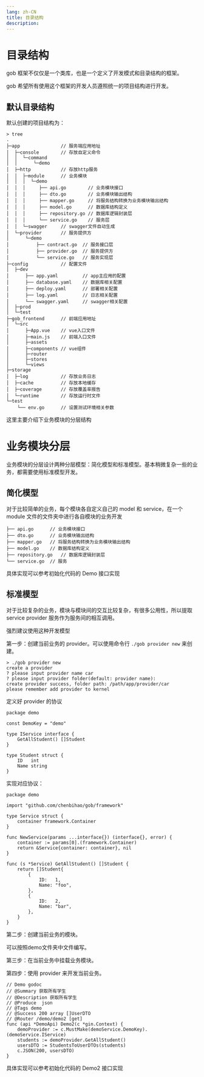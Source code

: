 ```yaml
---
lang: zh-CN
title: 目录结构
description: 
---
```


# 目录结构

gob 框架不仅仅是一个类库，也是一个定义了开发模式和目录结构的框架。

gob 希望所有使用这个框架的开发人员遵照统一的项目结构进行开发。

## 默认目录结构

默认创建的项目结构为：

```shell
> tree
.
├─app               // 服务端应用地址
│  ├─console        // 存放自定义命令
│  │  └─command
│  │      └─demo
│  ├─http           // 存放http服务
│  │  ├─module      // 业务模块
│  │  │  └─demo
│  │  │     ├── api.go        // 业务模块接口
│  │  │     ├── dto.go        // 业务模块输出结构
│  │  │     ├── mapper.go     // 将服务结构转换为业务模块输出结构
│  │  │     ├── model.go      // 数据库结构定义
│  │  │     ├── repository.go // 数据库逻辑封装层
│  │  │     └── service.go    // 服务层
│  │  └─swagger     // swagger文件自动生成 
│  └─provider       // 服务提供方
│      └─demo
│          ├── contract.go  // 服务接口层
│          ├── provider.go  // 服务提供方
│          └── service.go   // 服务实现层
├─config            // 配置文件
│  ├─dev
│      ├── app.yaml         // app主应用的配置
│      ├── database.yaml    // 数据库相关配置
│      ├── deploy.yaml      // 部署相关配置
│      ├── log.yaml         // 日志相关配置
│      └── swagger.yaml     // swagger相关配置
│  ├─prod
│  └─test
├─gob_frontend      // 前端应用地址
│  └─src
│      ├─App.vue    // vue入口文件
│      ├─main.js    // 前端入口文件
│      ├─assets
│      ├─components // vue组件
│      ├─router
│      ├─stores
│      └─views
├─storage
│  ├─log            // 存放业务日志
│  ├─cache          // 存放本地缓存
│  ├─coverage       // 存放覆盖率报告
│  └─runtime        // 存放运行时文件
└─test              
    └── env.go      // 设置测试环境相关参数
```

这里主要介绍下业务模块的分层结构

# 业务模块分层

业务模块的分层设计两种分层模型：简化模型和标准模型。基本稍微复杂一些的业务，都需要使用标准模型开发。

## 简化模型

对于比较简单的业务，每个模块各自定义自己的 model 和 service，在一个 module 文件的文件夹中进行各自模块的业务开发

```shell
├── api.go      // 业务模块接口
├── dto.go      // 业务模块输出结构
├── mapper.go   // 将服务结构转换为业务模块输出结构
├── model.go    // 数据库结构定义
├── repository.go   // 数据库逻辑封装层
└── service.go  // 服务
```

具体实现可以参考初始化代码的 Demo 接口实现

## 标准模型

对于比较复杂的业务，模块与模块间的交互比较复杂，有很多公用性，所以提取 service provider 服务作为服务间的相互调用。

强烈建议使用这种开发模型

第一步：创建当前业务的 provider。可以使用命令行 `./gob provider new` 来创建。

```shell
> ./gob provider new
create a provider
? please input provider name car
? please input provider folder(default: provider name):
create provider success, folder path: /path/app/provider/car
please remember add provider to kernel
```

定义好 provider 的协议

```golang
package demo

const DemoKey = "demo"

type IService interface {
	GetAllStudent() []Student
}

type Student struct {
	ID   int
	Name string
}

```

实现对应协议：

```golang
package demo

import "github.com/chenbihao/gob/framework"

type Service struct {
	container framework.Container
}

func NewService(params ...interface{}) (interface{}, error) {
	container := params[0].(framework.Container)
	return &Service{container: container}, nil
}

func (s *Service) GetAllStudent() []Student {
	return []Student{
		{
			ID:   1,
			Name: "foo",
		},
		{
			ID:   2,
			Name: "bar",
		},
	}
}

```

第二步：创建当前业务的模块。

可以按照demo文件夹中文件编写。

第三步：在当前业务中挂载业务模块。

第四步：使用 provider 来开发当前业务。

``` golang
// Demo godoc
// @Summary 获取所有学生
// @Description 获取所有学生
// @Produce  json
// @Tags demo
// @Success 200 array []UserDTO
// @Router /demo/demo2 [get]
func (api *DemoApi) Demo2(c *gin.Context) {
	demoProvider := c.MustMake(demoService.DemoKey).(demoService.IService)
	students := demoProvider.GetAllStudent()
	usersDTO := StudentsToUserDTOs(students)
	c.JSON(200, usersDTO)
}
```

具体实现可以参考初始化代码的 Demo2 接口实现
